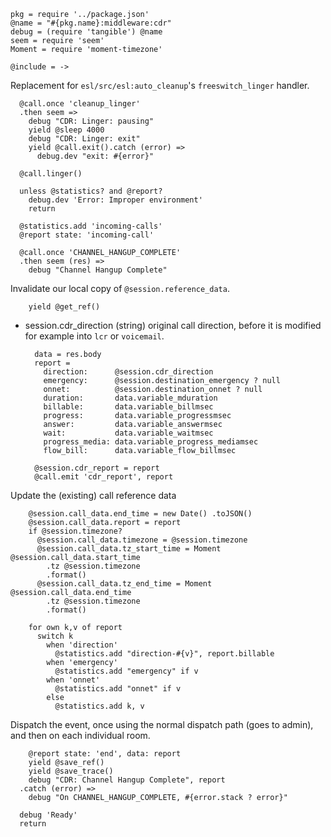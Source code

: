     pkg = require '../package.json'
    @name = "#{pkg.name}:middleware:cdr"
    debug = (require 'tangible') @name
    seem = require 'seem'
    Moment = require 'moment-timezone'

    @include = ->

Replacement for `esl/src/esl:auto_cleanup`'s `freeswitch_linger` handler.

      @call.once 'cleanup_linger'
      .then seem =>
        debug "CDR: Linger: pausing"
        yield @sleep 4000
        debug "CDR: Linger: exit"
        yield @call.exit().catch (error) =>
          debug.dev "exit: #{error}"

      @call.linger()

      unless @statistics? and @report?
        debug.dev 'Error: Improper environment'
        return

      @statistics.add 'incoming-calls'
      @report state: 'incoming-call'

      @call.once 'CHANNEL_HANGUP_COMPLETE'
      .then seem (res) =>
        debug "Channel Hangup Complete"

Invalidate our local copy of `@session.reference_data`.

        yield @get_ref()

* session.cdr_direction (string) original call direction, before it is modified for example into `lcr` or `voicemail`.

        data = res.body
        report =
          direction:      @session.cdr_direction
          emergency:      @session.destination_emergency ? null
          onnet:          @session.destination_onnet ? null
          duration:       data.variable_mduration
          billable:       data.variable_billmsec
          progress:       data.variable_progressmsec
          answer:         data.variable_answermsec
          wait:           data.variable_waitmsec
          progress_media: data.variable_progress_mediamsec
          flow_bill:      data.variable_flow_billmsec

        @session.cdr_report = report
        @call.emit 'cdr_report', report

Update the (existing) call reference data

        @session.call_data.end_time = new Date() .toJSON()
        @session.call_data.report = report
        if @session.timezone?
          @session.call_data.timezone = @session.timezone
          @session.call_data.tz_start_time = Moment @session.call_data.start_time
            .tz @session.timezone
            .format()
          @session.call_data.tz_end_time = Moment @session.call_data.end_time
            .tz @session.timezone
            .format()

        for own k,v of report
          switch k
            when 'direction'
              @statistics.add "direction-#{v}", report.billable
            when 'emergency'
              @statistics.add "emergency" if v
            when 'onnet'
              @statistics.add "onnet" if v
            else
              @statistics.add k, v

Dispatch the event, once using the normal dispatch path (goes to admin), and then on each individual room.

        @report state: 'end', data: report
        yield @save_ref()
        yield @save_trace()
        debug "CDR: Channel Hangup Complete", report
      .catch (error) =>
        debug "On CHANNEL_HANGUP_COMPLETE, #{error.stack ? error}"

      debug 'Ready'
      return
